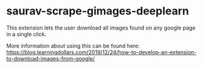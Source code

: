 # saurav-scrape-gimages-deeplearn
This extension lets the user download all images found on any google page in a single click.

More information about using this can be found here: https://blog.learningdollars.com/2019/12/24/how-to-develop-an-extension-to-download-images-from-google/
